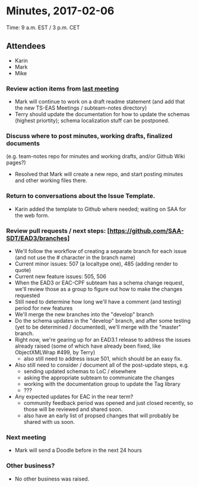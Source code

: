 # Minutes, 2017-02-06
Time: 9 a.m. EST / 3 p.m. CET

## Attendees
- Karin
- Mark
- Mike

### Review action items from [last meeting](minutes-2017-01-10.md)
- Mark will continue to work on a draft readme statement (and add that the new TS-EAS Meetings / subteam-notes directory)
- Terry should update the documentation for how to update the schemas (highest priortity); schema localization stuff can be postponed.

### Discuss where to post minutes, working drafts, finalized documents
(e.g. team-notes repo for minutes and working drafts, and/or Github Wiki pages?)
- Resolved that Mark will create a new repo, and start posting minutes and other working files there.

### Return to conversations about the Issue Template.
- Karin added the template to Github where needed; waiting on SAA for the web form.

### Review pull requests / next steps: [https://github.com/SAA-SDT/EAD3/branches]
- We'll follow the workflow of creating a separate branch for each issue (and not use the # character in the branch name)
- Current minor issues: 507 (a localtype one), 485 (adding render to quote)
- Current new feature issues: 505, 506
- When the EAD3 or EAC-CPF subteam has a schema change request, we'll review those as a group to figure out how to make the changes requested
- Still need to determine how long we'll have a comment (and testing) period for new features
- We'll merge the new branches into the "develop" branch
- Do the schema updates in the "develop" branch, and after some testing (yet to be determined / documented), we'll merge with the "master" branch.
- Right now, we're gearing up for an EAD3.1 release to address the issues already raised (some of which have already been fixed, like ObjectXMLWrap #499, by Terry)
	- also still need to address issue 501, which should be an easy fix.
- Also still need to consider / document all of the post-update steps, e.g.
	- sending updated schemas to LoC / elsewhere
	- asking the appropriate subteam to communicate the changes
	- working with the documentation group to update the Tag library
	- ???
- Any expected updates for EAC in the near term?
	- community feedback period was opened and just closed recently, so those will be reviewed and shared soon.
	- also have an early list of propsed changes that will probably be shared with us soon.


### Next meeting 
- Mark will send a Doodle before in the next 24 hours

### Other business?
- No other business was raised.
